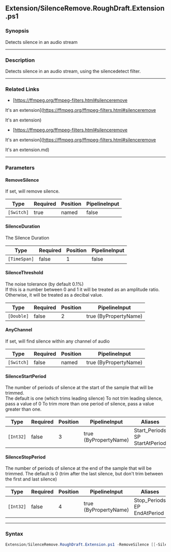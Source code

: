 Extension/SilenceRemove.RoughDraft.Extension.ps1
------------------------------------------------

### Synopsis
Detects silence in an audio stream

---

### Description

Detects silence in an audio stream, using the silencedetect filter.

---

### Related Links
* [https://ffmpeg.org/ffmpeg-filters.html#silenceremove

It's an extension](https://ffmpeg.org/ffmpeg-filters.html#silenceremove

It's an extension)

* [https://ffmpeg.org/ffmpeg-filters.html#silenceremove

It's an extension](https://ffmpeg.org/ffmpeg-filters.html#silenceremove

It's an extension.md)

---

### Parameters
#### **RemoveSilence**
If set, will remove silence.

|Type      |Required|Position|PipelineInput|
|----------|--------|--------|-------------|
|`[Switch]`|true    |named   |false        |

#### **SilenceDuration**
The Silence Duration

|Type        |Required|Position|PipelineInput|
|------------|--------|--------|-------------|
|`[TimeSpan]`|false   |1       |false        |

#### **SilenceThreshold**
The noise tolerance (by default 0.1%)  
If this is a number between 0 and 1 it will be treated as an amplitude ratio.
Otherwise, it will be treated as a decibal value.

|Type      |Required|Position|PipelineInput        |
|----------|--------|--------|---------------------|
|`[Double]`|false   |2       |true (ByPropertyName)|

#### **AnyChannel**
If set, will find silence within any channel of audio

|Type      |Required|Position|PipelineInput        |
|----------|--------|--------|---------------------|
|`[Switch]`|false   |named   |true (ByPropertyName)|

#### **SilenceStartPeriod**
The number of periods of silence at the start of the sample that will be trimmed.  
The default is one (which trims leading silence)
To not trim leading silence, pass a value of 0
To trim more than one period of silence, pass a value greater than one.

|Type     |Required|Position|PipelineInput        |Aliases                               |
|---------|--------|--------|---------------------|--------------------------------------|
|`[Int32]`|false   |3       |true (ByPropertyName)|Start_Periods<br/>SP<br/>StartAtPeriod|

#### **SilenceStopPeriod**
The number of periods of silence at the end of the sample that will be trimmed.
The default is 0 (trim after the last silence, but don't trim between the first and last silence)

|Type     |Required|Position|PipelineInput        |Aliases                            |
|---------|--------|--------|---------------------|-----------------------------------|
|`[Int32]`|false   |4       |true (ByPropertyName)|Stop_Periods<br/>EP<br/>EndAtPeriod|

---

### Syntax
```PowerShell
Extension/SilenceRemove.RoughDraft.Extension.ps1 -RemoveSilence [[-SilenceDuration] <TimeSpan>] [[-SilenceThreshold] <Double>] [-AnyChannel] [[-SilenceStartPeriod] <Int32>] [[-SilenceStopPeriod] <Int32>] [<CommonParameters>]
```
